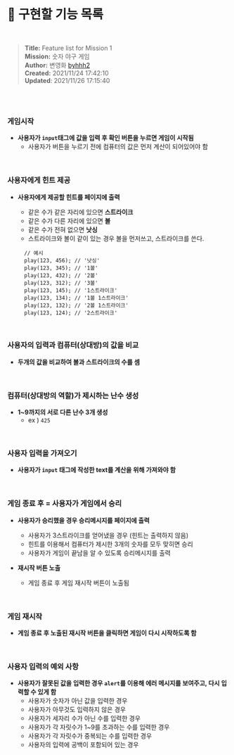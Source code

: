 # 🚀 구현할 기능 목록

<br>

> **Title:** Feature list for Mission 1  
> **Mission:** 숫자 야구 게임  
> **Author:** 변영화 <a href="https://github.com/byhhh2">byhhh2</a>  
> **Created:** 2021/11/24 17:42:10  
> **Updated**: 2021/11/26 17:15:40

<br>
<br>

### 게임시작

- **사용자가 `input`태그에 값을 입력 후 확인 버튼을 누르면 게임이 시작됨**
  - 사용자가 버튼을 누르기 전에 컴퓨터의 값은 먼저 계산이 되어있어야 함

<br>

### 사용자에게 힌트 제공

- **사용자에게 제공할 힌트를 페이지에 출력**

  - 같은 수가 같은 자리에 있으면 **스트라이크**
  - 같은 수가 다른 자리에 있으면 **볼**
  - 같은 수가 전혀 없으면 **낫싱**
  - 스트라이크와 볼이 같이 있는 경우 볼을 먼저쓰고, 스트라이크를 쓴다.

  ```
    // 예시
    play(123, 456); // '낫싱'
    play(123, 345); // '1볼'
    play(123, 432); // '2볼'
    play(123, 312); // '3볼'
    play(123, 145); // '1스트라이크'
    play(123, 134); // '1볼 1스트라이크'
    play(123, 132); // '2볼 1스트라이크'
    play(123, 124); // '2스트라이크'
  ```

<br>

### 사용자의 입력과 컴퓨터(상대방)의 값을 비교

- **두개의 값을 비교하여 볼과 스트라이크의 수를 셈**

<br>

### 컴퓨터(상대방의 역할)가 제시하는 난수 생성

- **1~9까지의 서로 다른 난수 3개 생성**
  - ex ) `425`

<br>

### 사용자 입력을 가져오기

- **사용자가 `input` 태그에 작성한 text를 계산을 위해 가져와야 함**

<br>

### 게임 종료 후 = 사용자가 게임에서 승리

- **사용자가 승리했을 경우 승리메시지를 페이지에 출력**

  - 사용자가 3스트라이크를 얻어냈을 경우 (힌트는 출력하지 않음)
  - 힌트를 이용해서 컴퓨터가 제시한 3개의 숫자를 모두 맞히면 승리
  - 사용자가 게임이 끝남을 알 수 있도록 승리메시지를 출력

- **재시작 버튼 노출**
  - 게임 종료 후 게임 재시작 버튼이 노출됨

<br>

### 게임 재시작

- **게임 종료 후 노출된 재시작 버튼을 클릭하면 게임이 다시 시작하도록 함**

<br>

### 사용자 입력의 예외 사항

- **사용자가 잘못된 값을 입력한 경우 `alert`를 이용해 에러 메시지를 보여주고, 다시 입력할 수 있게 함**
  - 사용자가 숫자가 아닌 값을 입력한 경우
  - 사용자가 아무것도 입력하지 않은 경우
  - 사용자가 세자리 수가 아닌 수를 입력한 경우
  - 사용자가 각 자릿수가 1~9를 초과하는 수를 입력한 경우
  - 사용자가 각 자릿수가 중복되는 수를 입력한 경우
  - 사용자의 입력에 공백이 포함되어 있는 경우
